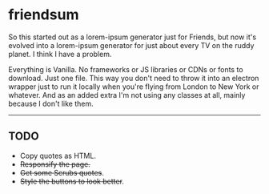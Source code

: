# friendsum
So this started out as a lorem-ipsum generator just for Friends, but now it's evolved into a lorem-ipsum generator for just about every TV on the ruddy planet. I think I have a problem.


Everything is Vanilla. No frameworks or JS libraries or CDNs or fonts to download. Just one file. This way you don't need to throw it into an electron wrapper just to run it locally when you're flying from London to New York or whatever. And as an added extra I'm not using any classes at all, mainly because I don't like them.

---

## TODO

 - Copy quotes as HTML.
 - ~~Responsify the page.~~
 - ~~Get some Scrubs quotes~~.
 - ~~Style the buttons to look better~~.